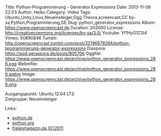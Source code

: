 Title: Python-Programmierung - Generator Expressions
Date: 2013-11-06 22:03
Author: Heiko
Category: Video
Tags: Ubuntu,Unity,Linux,Neueinsteiger,Ogg Theora,screencast,CC by-sa,Python,Programmierung,GE
Slug: python_generator_expressions
Album: https://www.openscreencast.de
Duration: 202000
License: http://creativecommons.org/licenses/by-sa/3.0/
Youtube: Yf1HyG1Z3I4
Vimeo: 50890846
Tumblr: http://openscreencast.tumblr.com/post/32196679284/python-programmierung-generator-expressions
Diaspora: https://pod.geraspora.de/posts/805706
Oggfile: https://www.openscreencast.de/archive/python_generator_expressions_286.ogg
Webmfile: https://www.openscreencast.de/archive/python_generator_expressions_286.webm
Image: https://www.openscreencast.de/archive/python_generator_expressions_286.png

Ausgangspunkt: Ubuntu 12.04 LTS  
Zielgruppe: Neueinsteiger  

Links:

  * [python.de](http://www.python.de "Link zu Python.de" )
  * [python.org](http://www.python.org "Link zu Python.org" )
  * [freiesmagazin.de 07/2011](http://www.freiesmagazin.de/freiesMagazin-2011-07 "Link zu freiesmagazin.de" )

